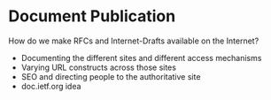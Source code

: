 # Document Publication

How do we make RFCs and Internet-Drafts available on the Internet?

- Documenting the different sites and different access mechanisms
- Varying URL constructs across those sites
- SEO and directing people to the authoritative site
- doc.ietf.org idea
